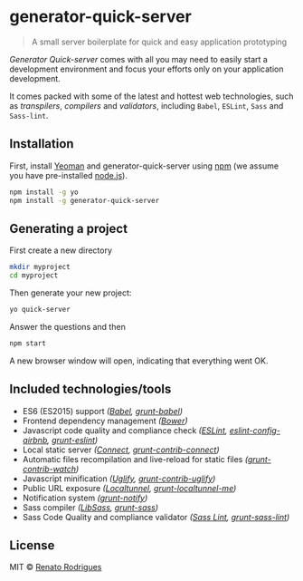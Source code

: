 # generator-quick-server
> A small server boilerplate for quick and easy application prototyping

_Generator Quick-server_ comes with all you may need to easily start a development environment and focus your efforts only on your application development.

It comes packed with some of the latest and hottest web technologies, such as _transpilers_, _compilers_ and _validators_, including `Babel`, `ESLint`, `Sass` and `Sass-lint`.


## Installation

First, install [Yeoman](http://yeoman.io) and generator-quick-server using [npm](https://www.npmjs.com/) (we assume you have pre-installed [node.js](https://nodejs.org/)).

```bash
npm install -g yo
npm install -g generator-quick-server
```

## Generating a project
First create a new directory

```bash
mkdir myproject
cd myproject
```

Then generate your new project:


```bash
yo quick-server
```
Answer the questions and then

```bash
npm start
```

A new browser window will open, indicating that everything went OK.

## Included technologies/tools

*   ES6 (ES2015) support _([Babel][babel-url], [grunt-babel][grunt-babel-url])_
*   Frontend dependency management _([Bower][bower-url])_
*   Javascript code quality and compliance check _([ESLint][eslint-url], [eslint-config-airbnb][eslint-config-airbnb-url], [grunt-eslint][grunt-eslint-url])_
*   Local static server _([Connect][connect-url], [grunt-contrib-connect][grunt-contrib-connect-url])_
*   Automatic files recompilation and live-reload for static files _([grunt-contrib-watch][grunt-contrib-watch-url])_
*   Javascript minification _([Uglify][uglify-url], [grunt-contrib-uglify][grunt-contrib-uglify-url])_
*   Public URL exposure _([Localtunnel][localtunnel-url], [grunt-localtunnel-me][grunt-localtunnel-me-url])_
*   Notification system _([grunt-notify][grunt-notify-url])_
*   Sass compiler _([LibSass][libsass-url], [grunt-sass][grunt-sass-url])_
*   Sass Code Quality and compliance validator _([Sass Lint][sass-lint-url], [grunt-sass-lint][grunt-sass-lint-url])_

## License

MIT © [Renato Rodrigues](https://github.com/rerodrigues)


[npm-image]: https://badge.fury.io/js/generator-quick-server.svg
[npm-url]: https://npmjs.org/package/generator-quick-server
[travis-image]: https://travis-ci.org/rerodrigues/generator-quick-server.svg?branch=master
[travis-url]: https://travis-ci.org/rerodrigues/generator-quick-server
[daviddm-image]: https://david-dm.org/rerodrigues/generator-quick-server.svg?theme=shields.io
[daviddm-url]: https://david-dm.org/rerodrigues/generator-quick-server

[babel-url]: http://babeljs.io/
[grunt-babel-url]: https://github.com/babel/grunt-babel
[bower-url]: https://bower.io/
[eslint-url]: http://eslint.org/
[eslint-config-airbnb-url]: https://github.com/airbnb/javascript/tree/master/packages/eslint-config-airbnb
[grunt-eslint-url]: https://github.com/sindresorhus/grunt-eslint
[connect-url]: https://github.com/senchalabs/connect
[grunt-contrib-connect-url]: https://github.com/gruntjs/grunt-contrib-connect
[grunt-contrib-watch-url]: https://github.com/gruntjs/grunt-contrib-watch
[uglify-url]: https://github.com/mishoo/UglifyJS2
[grunt-contrib-uglify-url]: https://github.com/gruntjs/grunt-contrib-uglify
[localtunnel-url]: https://localtunnel.github.io/www/
[grunt-localtunnel-me-url]: https://github.com/simshanith/grunt-localtunnel-me
[grunt-notify-url]: https://github.com/dylang/grunt-notify
[libsass-url]: http://sass-lang.com/libsass
[grunt-sass-url]: https://github.com/sindresorhus/grunt-sass
[sass-lint-url]: https://github.com/sasstools/sass-lint
[grunt-sass-lint-url]: https://github.com/sasstools/grunt-sass-lint
